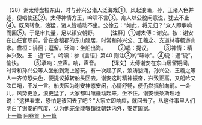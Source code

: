 （28）谢太傅盘桓东山，时与孙兴公诸人泛海戏①。风起浪涌，孙，王诸人色并遽，便唱使还②。太傅神情方王，吟啸不言③。舟人以公貌闲意说，犹去不止④。既风转急，浪猛，诸人皆喧动不坐。公徐云：“如此，将无归？”众人即承响而回⑤。于是审其量，足以镇安朝野。
　　【注释】①谢太傅：谢安。按：谢安在出任官职前，曾在会稽郡的东山隐居，时常和孙兴公、王羲之、支道林等畅游山水。盘桓：徘徊；逗留。泛海：坐船出海。
　　②唱：提议。
　　③神情：精神兴致。王：通“旺”。吟啸：参《言语》第40 则注③的“啸咏”。④说：通“说”，愉快。
　　⑤承响：应声。响，声音。
　　【译文】太傅谢安在东山居留期间，时常和孙兴公等人坐船到海上游玩。有一次起了风，浪涛汹涌，孙兴公、王羲之等人一齐惊恐失色，便提议掉转船头回去。谢安这时精神振奋，兴致正高，又朗吟又吹口哨，不发一言。船夫因为谢安神态安闲，心情舒畅，便仍然摇船向前。一会儿，风势更急，浪更猛了，大家都叫嚷骚动起来，坐不住。谢安慢条斯理地说：“这样看来，恐怕是该回去了吧？”大家立即响应，就回去了。从这件事里人们明白了谢安的气度，认为他完全能够镇抚朝廷内外，安定国家。
<br>[上一篇](06_27) [回卷首](06_00) [下一篇](06_29)
